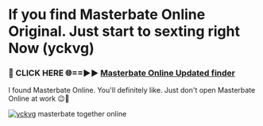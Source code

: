 # If you find Masterbate Online Original. Just start to sexting right Now (yckvg)

<h3>🔴 CLICK HERE 🌐==►► <a href="https://tinyurl.com/mtbk5fxa" rel="nofollow">Masterbate Online Updated finder</a></h3>

I found Masterbate Online. You'll definitely like. Just don't open Masterbate Online at work 😉💬

[![yckvg](https://i.imgur.com/Q8WKrnY.jpeg)](https://tinyurl.com/mtbk5fxa)
masterbate together online